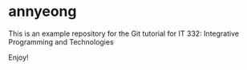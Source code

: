 # annyeong

This is an example repository for the Git tutorial for IT 332: Integrative Programming and Technologies

Enjoy!